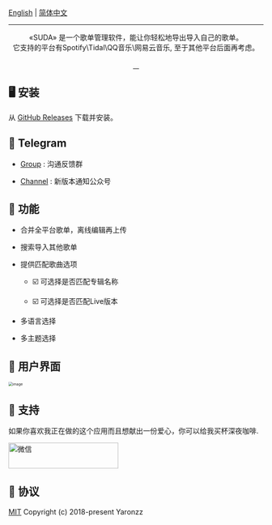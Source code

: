 <br>
    <a href="https://github.com/yaronzz/Suda">English</a> |
    <a href="https://github.com/yaronzz/Suda/blob/master/README_CHN.md">简体中文</a>
<br>
<div align="center">
<img src="https://cdn.jsdelivr.net/gh/yaronzz/Suda/Screenshot/LOGO_TITLE.png" alt="">
<hr>
<p align="center">
  «SUDA» 是一个歌单管理软件，能让你轻松地导出导入自己的歌单。<br>
  它支持的平台有Spotify\Tidal\QQ音乐\网易云音乐, 至于其他平台后面再考虑。
<br>
<br>
    <a href="https://github.com/yaronzz/Suda/blob/master/LICENSE">
        <img src="https://img.shields.io/github/license/yaronzz/Suda.svg?style=flat-square" alt="">
    </a>
    <a href="https://github.com/yaronzz/Suda/releases">
        <img src="https://img.shields.io/github/v/release/yaronzz/Suda.svg?style=flat-square" alt="">
    </a>
    <a href="https://github.com/VotrixFly/Votrix/issues">
        <img src="https://img.shields.io/github/issues/yaronzz/Suda.svg?style=flat-square" alt="">
    </a>
    <a href="https://github.com/yaronzz/Suda">
        <img src="https://img.shields.io/github/downloads/yaronzz/Suda/total?label=download" alt="">
    </a>
<br>
</p>
</div>


## 🖥 安装

从 [GitHub Releases](https://github.com/yaronzz/Suda/releases) 下载并安装。

## 📡 Telegram

- [Group](https://t.me/suda_group) : 沟通反馈群
  
- [Channel](https://t.me/suda_channel) : 新版本通知公众号

## 🤖 功能

- 合并全平台歌单，离线编辑再上传

- 搜索导入其他歌单

- 提供匹配歌曲选项
  
    - ☑️ 可选择是否匹配专辑名称
  
    - ☑️ 可选择是否匹配Live版本
  
- 多语言选择

- 多主题选择


## 🦄 用户界面

<img src="https://cdn.jsdelivr.net/gh/yaronzz/Suda/Screenshot/2.jpg" alt="image" style="zoom: 50%;" />

## 🤝 支持

如果你喜欢我正在做的这个应用而且想献出一份爱心，你可以给我买杯深夜咖啡.

<a href="https://www.buymeacoffee.com/yaronzz" >
    <img src="https://cdn.buymeacoffee.com/buttons/arial-orange.png" alt="微信" style="height: 51px !important;width: 217px !important;" >
</a>

## 📜 协议

[MIT](https://opensource.org/licenses/MIT) Copyright (c) 2018-present Yaronzz